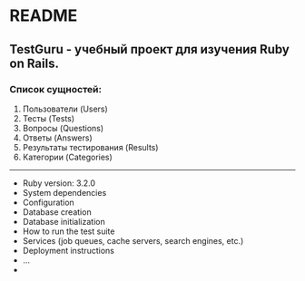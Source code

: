 # README
## TestGuru - учебный проект для изучения Ruby on Rails.
### Список сущностей:
1. Пользователи (Users)
2. Тесты (Tests)
3. Вопросы (Questions)
4. Ответы (Answers)
5. Результаты тестирования (Results)
6. Категории (Categories)
_____________________
* Ruby version: 3.2.0
* System dependencies
* Configuration
* Database creation
* Database initialization
* How to run the test suite
* Services (job queues, cache servers, search engines, etc.)
* Deployment instructions
* ...
* 
